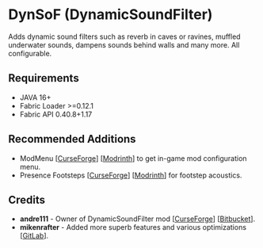 # DynSoF (DynamicSoundFilter)
Adds dynamic sound filters such as reverb in caves or ravines, muffled underwater sounds, dampens sounds behind walls and many more. All configurable.

## Requirements
- JAVA 16+
- Fabric Loader >=0.12.1
- Fabric API 0.40.8+1.17

## Recommended Additions
- ModMenu [[CurseForge](https://www.curseforge.com/minecraft/mc-mods/modmenu)] [[Modrinth](https://modrinth.com/mod/modmenu)] to get in-game mod configuration menu.
- Presence Footsteps [[CurseForge](https://www.curseforge.com/minecraft/mc-mods/presence-footsteps)] [[Modrinth](https://modrinth.com/mod/presence-footsteps)] for footstep acoustics.

## Credits
- **andre111** - Owner of DynamicSoundFilter mod [[CurseForge](https://www.curseforge.com/minecraft/mc-mods/dynamic-sound-filters)] [[Bitbucket](https://www.curseforge.com/minecraft/mc-mods/dynamic-sound-filters)].
- **mikenrafter** - Added more superb features and various optimizations [[GitLab](https://gitlab.com/mikenrafter1/mc-dyn-sfx)].
